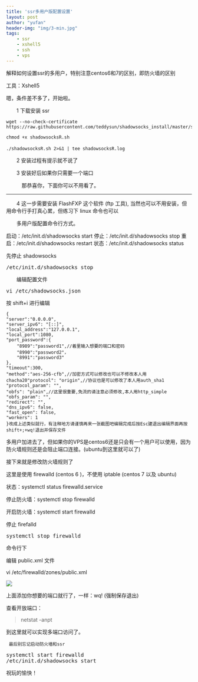 ```yaml
---
title: 'ssr多用户版配置设置'
layout: post
author: "yufan"
header-img: "img/3-min.jpg"
tags:
    - ssr 
    - xshell5
    - ssh
    - vps
---
```


解释如何设置ssr的多用户，特别注意centos6和7的区别，即防火墙的区别 

<!--more-->

工具：Xshell5 

嗯，条件差不多了，开始啦。

　　1 下载安装 ssr

```
wget --no-check-certificate https://raw.githubusercontent.com/teddysun/shadowsocks_install/master/shadowsocksR.sh

chmod +x shadowsocksR.sh

./shadowsocksR.sh 2>&1 | tee shadowsocksR.log　

```



　　2 安装过程有提示就不说了

　　3 安装好后如果你只需要一个端口

　　　那恭喜你，下面你可以不用看了。

* * *

　　4 这一步需要安装 FlashFXP 这个软件 (ftp 工具), 当然也可以不用安装，但用命令行手打真心累，但练习下 linux 命令也可以

　　多用户版配置命令行方式。

启动：/etc/init.d/shadowsocks start
停止：/etc/init.d/shadowsocks stop
重启：/etc/init.d/shadowsocks restart
状态：/etc/init.d/shadowsocks status

先停止 shadowsocks

<pre>/etc/init.d/shadowsocks stop</pre>

　　编辑配置文件

<pre>vi /etc/shadowsocks.json</pre>

按 shift+i 进行编辑

```
{
"server":"0.0.0.0",
"server_ipv6": "[::]",
"local_address":"127.0.0.1",
"local_port":1080,
"port_password":{
    "8989":"password1",//着里输入想要的端口和密码
    "8990":"password2"，
    "8991":"password3"
},
"timeout":300,
"method":"aes-256-cfb",//加密方式可以修改也可以不修改本人用chacha20"protocol": "origin",//协议也是可以修改了本人用auth_sha1
"protocol_param": "",
"obfs": "plain",//这里很重要,免流的请注意必须修改,本人用http_simple
"obfs_param": "",
"redirect": "",
"dns_ipv6": false,
"fast_open": false,
"workers": 1
}改成上述类似就行，有注释地方请谨慎再来一张截图吧编辑完成后按Esc建退出编辑界面再按shift+;+wq!退出并保存文件
```

多用户加进去了，但如果你的VPS是centos6还是只会有一个用户可以使用，因为防火墙规则还是会阻止端口连接。(ubuntu到这里就可以了)

接下来就是修改防火墙规则了

这里是使用 firewalld (centos 6 )，不使用 iptable   (centos 7 以及 ubuntu)

状态：systemctl status firewalld.service

停止防火墙：systemctl stop firewalld

开启防火墙：systemctl start firewalld

停止 firefalld

<pre>systemctl stop firewalld</pre>

命令行下

编辑 public.xml 文件

vi /etc/firewalld/zones/public.xml

![](http://images2015.cnblogs.com/blog/1129695/201704/1129695-20170403145552550-243399273.png)

上面添加你想要的端口就行了，一样：wq!  	(强制保存退出)

查看开放端口：

>  netstat -anpt

到这里就可以实现多端口访问了。

```
 最后别忘记启动防火墙和ssr
```

<pre>systemctl start firewalld
/etc/init.d/shadowsocks start</pre>

祝玩的愉快！